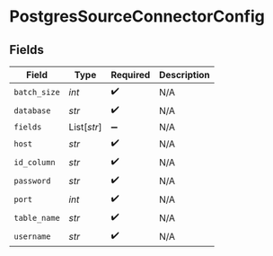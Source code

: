 # PostgresSourceConnectorConfig


## Fields

| Field              | Type               | Required           | Description        |
| ------------------ | ------------------ | ------------------ | ------------------ |
| `batch_size`       | *int*              | :heavy_check_mark: | N/A                |
| `database`         | *str*              | :heavy_check_mark: | N/A                |
| `fields`           | List[*str*]        | :heavy_minus_sign: | N/A                |
| `host`             | *str*              | :heavy_check_mark: | N/A                |
| `id_column`        | *str*              | :heavy_check_mark: | N/A                |
| `password`         | *str*              | :heavy_check_mark: | N/A                |
| `port`             | *int*              | :heavy_check_mark: | N/A                |
| `table_name`       | *str*              | :heavy_check_mark: | N/A                |
| `username`         | *str*              | :heavy_check_mark: | N/A                |